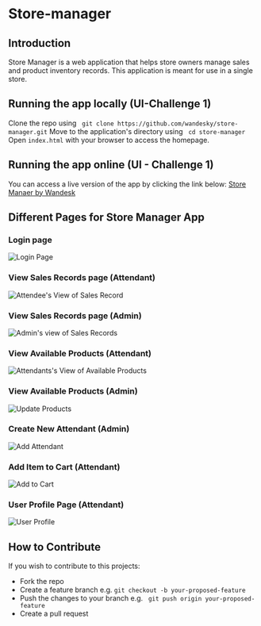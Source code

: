 # Store-manager
## Introduction
Store Manager is a web application that helps store owners manage sales and product inventory records. This application is meant for use in a single store.

## Running the app locally (UI-Challenge 1)
Clone the repo using ``` git clone https://github.com/wandesky/store-manager.git```
Move to the application's directory using ``` cd store-manager```
Open ``` index.html ``` with your browser to access the homepage.

## Running the app online (UI - Challenge 1)
You can access a live version of the app by clicking the link below:
[Store Manaer by Wandesk](https://wandesky.github.io/store-manager/)

## Different Pages for Store Manager App
### Login page
![Login Page](https://user-images.githubusercontent.com/19204205/46584874-7fdb6500-ca71-11e8-9403-b6fb3d22782e.png)

### View Sales Records page (Attendant)
![Attendee's View of Sales Record](https://user-images.githubusercontent.com/19204205/46633346-11240780-cb56-11e8-8fbc-6079395892f8.png)

### View Sales Records page (Admin)
![Admin's view of Sales Records](https://user-images.githubusercontent.com/19204205/46824614-1a9db180-cd9a-11e8-94b1-7c38318e6744.png)

### View Available Products (Attendant)
![Attendants's View of Available Products](https://user-images.githubusercontent.com/19204205/46850922-641fe800-cdfe-11e8-90d2-6c24868537fd.png)

### View Available Products (Admin)
![Update Products](https://user-images.githubusercontent.com/19204205/46852317-3e491200-ce03-11e8-9256-86f57bd79ff2.png)

### Create New Attendant (Admin)
![Add Attendant](https://user-images.githubusercontent.com/19204205/46860525-47dd7480-ce19-11e8-8f43-1ec488f21e82.png)

### Add Item to Cart (Attendant)
![Add to Cart](https://user-images.githubusercontent.com/19204205/46865106-fe932200-ce24-11e8-9bbf-3ca3985fdaf9.png)

### User Profile Page (Attendant)
![User Profile](https://user-images.githubusercontent.com/19204205/46863894-5465cb00-ce21-11e8-87b7-149bd9c049b1.png)

## How to Contribute
If you wish to contribute to this projects:
* Fork the repo
* Create a feature branch e.g. ``` git checkout -b your-proposed-feature ```
* Push the changes to your branch e.g. ``` git push origin your-proposed-feature```
* Create a pull request
